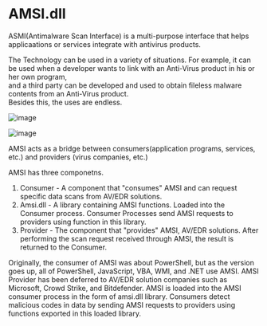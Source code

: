# AMSI.dll

ASMI(Antimalware Scan Interface) is a multi-purpose interface that helps applicaations or services integrate with antivirus products.<br>

The Technology can be used in a variety of situations. For example, it can be used when a developer wants to link with an Anti-Virus product in his or her own program,<br>
and a third party can be developed and used to obtain fileless malware contents from an Anti-Virus product.<br>
Besides this, the uses are endless.<br>

![image](https://github.com/Kwhitebear/Security_study/assets/99308681/03475f26-d50b-4b70-a652-c9b7eedc7101)

![image](https://github.com/Kwhitebear/Security_study/assets/99308681/d64b9780-dbe1-45c3-988d-3de89b083ee3)

AMSI acts as a bridge between consumers(application programs, services, etc.) and providers (virus companies, etc.)<br>

AMSI has three componetns.<br>

1. Consumer - A component that "consumes" AMSI and can request specific data scans from AV/EDR solutions.
2. Amsi.dll - A library containing AMSI functions. Loaded into the Consumer process. Consumer Processes send AMSI requests to providers using function in this library.
3. Provider - The component that "provides" AMSI, AV/EDR solutions. After performing the scan request received through AMSI, the result is returned to the Consumer.


Originally, the consumer of AMSI was about PowerShell, but as the version goes up, all of PowerShell, JavaScript, VBA, WMI, and .NET use AMSI. AMSI Provider has been deferred to AV/EDR solution companies such as Microsoft, Crowd Strike, and Bitdefender.
AMSI is loaded into the AMSI consumer process in the form of amsi.dll library. Consumers detect malicious codes in data by sending AMSI requests to providers using functions exported in this loaded library.<br>


